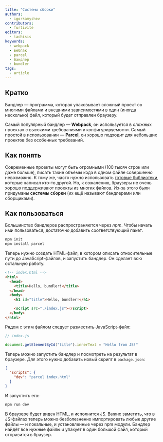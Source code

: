 ```yaml
---
title: "Системы сборки"
authors:
  - igorkamyshev
contributors:
  - furtivite
editors:
  - tachisis
keywords:
  - webpack
  - вебпак
  - parcel
  - бандлер
  - bundler
tags:
  - article
---
```


## Кратко

Бандлер — программа, которая упаковывает сложный проект со многими файлами и внешними зависимостями в один (иногда несколько) файл, который будет отправлен браузеру.

Самый популярный бандлер — **Webpack**, он используется в сложных проектах с высокими требованиями к конфигурируемости. Самый простой в использовании — **Parcel**, он хорошо подходит для небольших проектов без особенных требований.

## Как понять

Современные проекты могут быть огромными (100 тысяч строк или даже больше), писать такие объёмы кода в одном файле совершенно невозможно. К тому же, часто нужно использовать [готовые библиотеки](/js/tools/package-managers/), которые написал кто-то другой. Но, к сожалению, браузеры не очень хорошо поддерживают [проекты из многих файлов](/js/modules/). Из-за этого были придуманы **системы сборки** (их ещё называют бандлерами или сборщиками).

## Как пользоваться

Большинство бандлеров распространяются через _npm_. Чтобы начать ими пользоваться, достаточно добавить соответствующий пакет.

```bash
npm init
npm install parcel
```

Теперь нужно создать HTML-файл, в котором описать относительные пути до JavaScript-файлов, и запустить бандлер. Он сделает всю остальную работу.

```html
<!-- index.html -->
<html>
  <head>
    <title>Hello, bundler!</title>
  </head>
  <body>
    <h1 id="title">Hello, bundler!</h1>

    <script src="./index.js"></script>
  </body>
</html>
```

Рядом с этим файлом следует разместить JavaScript-файл:

```js
// index.js

document.getElementById("title").innerText = "Hello from JS!"
```

Теперь можно запустить бандлер и посмотреть на результат в браузере. Для этого нужно добавить новый скрипт в `package.json`:

```json
{
  "scripts": {
    "dev": "parcel index.html"
  }
}
```

И запустить его:

```js
npm run dev
```

В браузере будет виден HTML, и исполнится JS. Важно заметить, что в JS-файлах теперь можно безболезненно импортировать любые другие файлы — и локальные, и установленные через npm модули. Бандлер найдёт все нужные файлы и упакует в один большой файл, который отправится в браузер.
